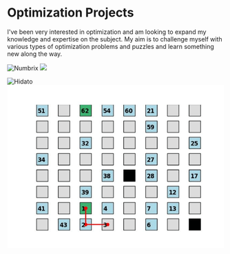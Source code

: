 # Optimization Projects
I've been very interested in optimization and am looking to expand my knowledge and expertise on the subject. My aim is to challenge myself with various types of optimization problems and puzzles and learn something new along the way. 

![**Numbrix**](https://github.com/the-faisalahmed/Optimization/blob/main/Numbrix_and_Hidato.ipynb)
![](https://github.com/the-faisalahmed/Optimization/blob/main/numbrix_gif.gif)

![**Hidato**](https://github.com/the-faisalahmed/Optimization/blob/main/Numbrix_and_Hidato.ipynb)
![](https://github.com/the-faisalahmed/Optimization/blob/main/hidato_gif.gif)
